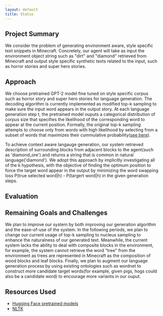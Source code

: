 ```yaml
---
layout: default
title: Status
---
```


## Project Summary

We consider the problem of generating environment aware, style specific text snippets in Minecraft. Concretely, our agent will take as input 
the environment object string such as "dirt" and "diamond" retrieved from Minecraft and output style specific synthetic texts related to 
the input, such as horror stories and super hero stories. 


## Approach

We choose pretrained GPT-2 model fine tuned on style specific corpus such as horror story and super hero stories for language generation. The decoding algorithm is currently
implemented as modified top-k sampling to make sure the input word appears in the output story. At each language generation step t, the pretrained model ouputs a categorical distribution of corpus size that specifies the likelihood of the corresponding word to appear at the current position. Formally, the original top-k sampling attempts to choose only from words with high likelihood by selecting from a subset of words that maximizes their cummulative probability([see here](https://arxiv.org/pdf/1904.09751.pdf)). 

To achieve context aware langauge generation, our system retrieved description of surrounding blocks from adjacent blocks to the agent(such as 'diamond_ore') and returns a string that is common in natural language('diamond'). We adopt this approach by implicitly investigating all of the k hypothesis, with the objective of finding the optimum position to force the target word appear in the output by minimizing the word swapping loss P\(true selected word|h\) - P\(targert word|h\) in the given generation steps. 

## Evaluation

## Remaining Goals and Challenges

We plan to improve our system by both improving our generation algorithm and the ease-of-use of the system. In the following periods, we plan to change our current usage of top-k sampling to nucleus sampling to enhance the naturalness of our generated text. Meanwhile, the current system lacks the ability to deal with composite blocks in the environment, for example, the system cannot retrieve the word "tree" from the environment as trees are represented in Minecraft as the composition of wood blocks and leaf blocks. Finally, we plan to augment our language generation process by using existing ontologies such as wordnet to construct more candidate target words(for example, given pigs, hogs could also be a candidate word) to encourage more variants in our ouput.

## Resources Used

* [Hugging Face pretrained models](https://huggingface.co/)
* [NLTK](https://www.nltk.org/)
